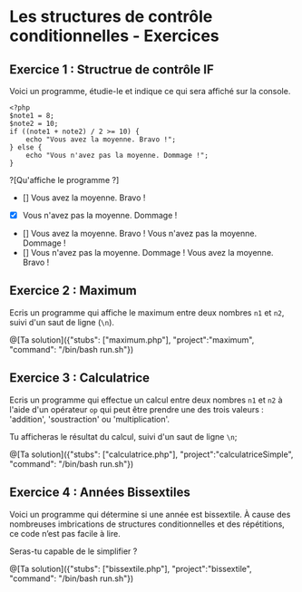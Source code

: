# Les structures de contrôle conditionnelles - Exercices

## Exercice 1 : Structrue de contrôle IF

Voici un programme, étudie-le et indique ce qui sera affiché sur la console.

```
<?php
$note1 = 8;
$note2 = 10;
if ((note1 + note2) / 2 >= 10) {
    echo "Vous avez la moyenne. Bravo !";
} else {
    echo "Vous n'avez pas la moyenne. Dommage !";
}

```

?[Qu'affiche le programme ?]
- [] Vous avez la moyenne. Bravo !
- [X] Vous n'avez pas la moyenne. Dommage !
- [] Vous avez la moyenne. Bravo ! Vous n'avez pas la moyenne. Dommage !
- [] Vous n'avez pas la moyenne. Dommage ! Vous avez la moyenne. Bravo !

## Exercice 2 : Maximum

Ecris un programme qui affiche le maximum entre deux nombres `n1` et `n2`, suivi d'un saut de ligne (`\n`).

@[Ta solution]({"stubs": ["maximum.php"], "project":"maximum", "command": "/bin/bash run.sh"})

## Exercice 3 : Calculatrice

Ecris un programme qui effectue un calcul entre deux nombres `n1` et `n2` à l'aide
d'un opérateur `op` qui peut être prendre une des trois valeurs : 'addition', 'soustraction' ou 'multiplication'.

Tu afficheras le résultat du calcul, suivi d'un saut de ligne `\n`;

@[Ta solution]({"stubs": ["calculatrice.php"], "project":"calculatriceSimple", "command": "/bin/bash run.sh"})

## Exercice 4 : Années Bissextiles

Voici un programme qui détermine si une année est bissextile. 
À cause des nombreuses imbrications de structures conditionnelles et des répétitions, ce code n’est pas facile à lire. 

Seras-tu capable de le simplifier ?

@[Ta solution]({"stubs": ["bissextile.php"], "project":"bissextile", "command": "/bin/bash run.sh"})
